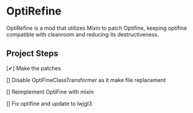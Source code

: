 # OptiRefine
OptiRefine is a mod that utilizes Mixin to patch Optifine, keeping optifine compatible with cleanroom and reducing its destructiveness.

## Project Steps

[✔] Make the patches

[] Disable OptiFineClassTransformer as it make file replacement

[] Reimplement OptiFine with mixin

[] Fix optifine and update to lwjgl3